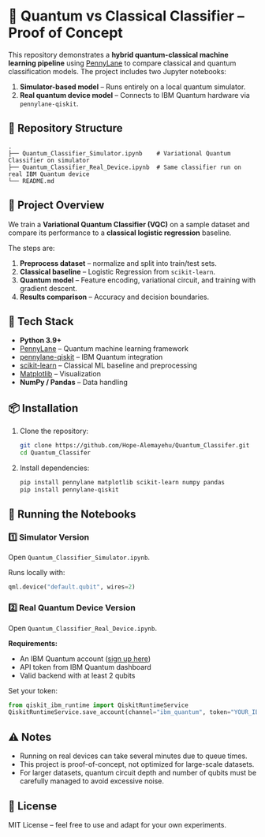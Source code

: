# 🧠 Quantum vs Classical Classifier – Proof of Concept

This repository demonstrates a **hybrid quantum-classical machine learning pipeline** using [PennyLane](https://pennylane.ai/) to compare classical and quantum classification models. The project includes two Jupyter notebooks:
1. **Simulator-based model** – Runs entirely on a local quantum simulator.
2. **Real quantum device model** – Connects to IBM Quantum hardware via `pennylane-qiskit`.

## 📂 Repository Structure

```
.
├── Quantum_Classifier_Simulator.ipynb    # Variational Quantum Classifier on simulator
├── Quantum_Classifier_Real_Device.ipynb  # Same classifier run on real IBM Quantum device
└── README.md
```

## 🚀 Project Overview

We train a **Variational Quantum Classifier (VQC)** on a sample dataset and compare its performance to a **classical logistic regression** baseline.

The steps are:
1. **Preprocess dataset** – normalize and split into train/test sets.
2. **Classical baseline** – Logistic Regression from `scikit-learn`.
3. **Quantum model** – Feature encoding, variational circuit, and training with gradient descent.
4. **Results comparison** – Accuracy and decision boundaries.

## 🧰 Tech Stack

- **Python 3.9+**
- [PennyLane](https://pennylane.ai/) – Quantum machine learning framework
- [pennylane-qiskit](https://docs.pennylane.ai/projects/qiskit/) – IBM Quantum integration
- [scikit-learn](https://scikit-learn.org/) – Classical ML baseline and preprocessing
- [Matplotlib](https://matplotlib.org/) – Visualization
- **NumPy / Pandas** – Data handling

## 📦 Installation

1. Clone the repository:
   ```bash
   git clone https://github.com/Hope-Alemayehu/Quantum_Classifer.git
   cd Quantum_Classifer
   ```

2. Install dependencies:
   ```bash
   pip install pennylane matplotlib scikit-learn numpy pandas
   pip install pennylane-qiskit
   ```

## 🔧 Running the Notebooks

### 1️⃣ Simulator Version
Open `Quantum_Classifier_Simulator.ipynb`.

Runs locally with:
```python
qml.device("default.qubit", wires=2)
```

### 2️⃣ Real Quantum Device Version
Open `Quantum_Classifier_Real_Device.ipynb`.

**Requirements:**
- An IBM Quantum account ([sign up here](https://quantum.cloud.ibm.com/))
- API token from IBM Quantum dashboard
- Valid backend with at least 2 qubits

Set your token:
```python
from qiskit_ibm_runtime import QiskitRuntimeService
QiskitRuntimeService.save_account(channel="ibm_quantum", token="YOUR_IBM_QUANTUM_TOKEN")
```


## ⚠️ Notes

- Running on real devices can take several minutes due to queue times.
- This project is proof-of-concept, not optimized for large-scale datasets.
- For larger datasets, quantum circuit depth and number of qubits must be carefully managed to avoid excessive noise.

## 📜 License

MIT License – feel free to use and adapt for your own experiments.
